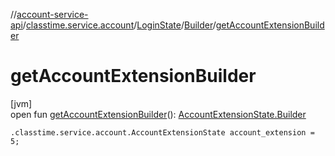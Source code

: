 //[account-service-api](../../../../index.md)/[classtime.service.account](../../index.md)/[LoginState](../index.md)/[Builder](index.md)/[getAccountExtensionBuilder](get-account-extension-builder.md)

# getAccountExtensionBuilder

[jvm]\
open fun [getAccountExtensionBuilder](get-account-extension-builder.md)(): [AccountExtensionState.Builder](../../-account-extension-state/-builder/index.md)

`.classtime.service.account.AccountExtensionState account_extension = 5;`
